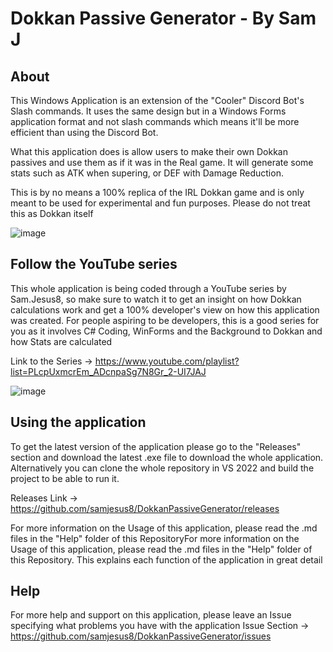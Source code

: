 # Dokkan Passive Generator - By Sam J

## About
This Windows Application is an extension of the "Cooler" Discord Bot's Slash commands. It uses the same design but in a Windows Forms application format and not slash commands which means it'll be more efficient than using the Discord Bot.

What this application does is allow users to make their own Dokkan passives and use them as if it was in the Real game. It will generate some stats such as ATK when supering, or DEF with Damage Reduction.

This is by no means a 100% replica of the IRL Dokkan game and is only meant to be used for experimental and fun purposes. Please do not treat this as Dokkan itself

![image](https://user-images.githubusercontent.com/98812930/199264617-949d1770-d01f-499f-b6dd-4bd6a65822c6.png)

## Follow the YouTube series
This whole application is being coded through a YouTube series by Sam.Jesus8, so make sure to watch it to get an insight on how Dokkan calculations work and get a 100% developer's view on how this application was created. For people aspiring to be developers, this is a good series for you as it involves C# Coding, WinForms and the Background to Dokkan and how Stats are calculated

Link to the Series -> https://www.youtube.com/playlist?list=PLcpUxmcrEm_ADcnpaSg7N8Gr_2-UI7JAJ

![image](https://user-images.githubusercontent.com/98812930/203343589-236aea1a-cef1-406c-a3b0-7c1649ece0cb.png)

## Using the application
To get the latest version of the application please go to the "Releases" section and download the latest .exe file to download the whole application. Alternatively you can clone the whole repository in VS 2022 and build the project to be able to run it.

Releases Link -> https://github.com/samjesus8/DokkanPassiveGenerator/releases

For more information on the Usage of this application, please read the .md files in the "Help" folder of this RepositoryFor more information on the Usage of this application, please read the .md files in the "Help" folder of this Repository. This explains each function of the application in great detail

## Help
For more help and support on this application, please leave an Issue specifying what problems you have with the application
Issue Section -> https://github.com/samjesus8/DokkanPassiveGenerator/issues
